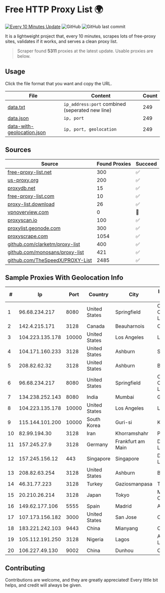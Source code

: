 
# Free HTTP Proxy List 🌍

[![Every 10 Minutes Update](https://github.com/mertguvencli/http-proxy-list/actions/workflows/main.yml/badge.svg?branch=main)](https://github.com/mertguvencli/http-proxy-list/actions/workflows/main.yml)
![GitHub](https://img.shields.io/github/license/mertguvencli/http-proxy-list)
![GitHub last commit](https://img.shields.io/github/last-commit/mertguvencli/http-proxy-list)

It is a lightweight project that, every 10 minutes, scrapes lots of free-proxy sites, validates if it works, and serves a clean proxy list.


> Scraper found **5311** proxies at the latest update. Usable proxies are below.

## Usage

Click the file format that you want and copy the URL.


|File|Content|Count|
|----|-------|-----|
|[data.txt](https://raw.githubusercontent.com/mertguvencli/http-proxy-list/main/proxy-list/data.txt)|`ip_address:port` combined (seperated new line)|249|
|[data.json](https://raw.githubusercontent.com/mertguvencli/http-proxy-list/main/proxy-list/data.json)|`ip, port`|249|
|[data-with-geolocation.json](https://raw.githubusercontent.com/mertguvencli/http-proxy-list/main/proxy-list/data-with-geolocation.json)|`ip, port, geolocation`|249|

## Sources

|Source|Found Proxies|Succeed|
|------|-------------|-------|
|[free-proxy-list.net](https://free-proxy-list.net)|300|✅|
|[us-proxy.org](https://www.us-proxy.org)|200|✅|
|[proxydb.net](http://proxydb.net)|15|✅|
|[free-proxy-list.com](https://free-proxy-list.com/?page=&port=&type%5B%5D=http&type%5B%5D=https&up_time=0&search=Search)|10|✅|
|[proxy-list.download](https://www.proxy-list.download/HTTP)|26|✅|
|[vpnoverview.com](https://vpnoverview.com/privacy/anonymous-browsing/free-proxy-servers)|0|🚫|
|[proxyscan.io](https://www.proxyscan.io)|100|✅|
|[proxylist.geonode.com](https://proxylist.geonode.com/api/proxy-list?limit=300&page=1&sort_by=lastChecked&sort_type=desc&protocols=http,https)|300|✅|
|[proxyscrape.com](https://api.proxyscrape.com/v2/?request=displayproxies&protocol=http&timeout=10000&country=all&ssl=all&anonymity=all)|1054|✅|
|[github.com/clarketm/proxy-list](https://raw.githubusercontent.com/clarketm/proxy-list/master/proxy-list-raw.txt)|400|✅|
|[github.com/monosans/proxy-list](https://raw.githubusercontent.com/monosans/proxy-list/main/proxies/http.txt)|421|✅|
|[github.com/TheSpeedX/PROXY-List](https://raw.githubusercontent.com/TheSpeedX/PROXY-List/master/http.txt)|2485|✅|


## Sample Proxies With Geolocation Info

|#|Ip|Port|Country|City|Internet Service Provider|
|-|--|----|-------|----|-------------------------|
|1|96.68.234.217|8080|United States|Springfield|Comcast Cable Communications, LLC|
|2|142.4.215.171|3128|Canada|Beauharnois|OVH SAS|
|3|104.223.135.178|10000|United States|Los Angeles|LayerHost|
|4|104.171.160.233|3128|United States|Ashburn|Sneaker Server|
|5|208.82.62.32|3128|United States|Ashburn|Bernardi Sounds|
|6|96.68.234.217|8080|United States|Springfield|Comcast Cable Communications, LLC|
|7|134.238.252.143|8080|India|Mumbai|Google LLC|
|8|104.223.135.178|10000|United States|Los Angeles|LayerHost|
|9|115.144.101.200|10000|South Korea|Guri-si|Korea Telecom|
|10|82.99.194.30|3128|Iran|Khorramshahr|ParsOnline Co.|
|11|157.245.27.9|3128|Germany|Frankfurt am Main|DigitalOcean, LLC|
|12|157.245.156.12|443|Singapore|Singapore|DigitalOcean, LLC|
|13|208.82.63.254|3128|United States|Ashburn|Bernardi Sounds|
|14|46.31.77.223|3128|Turkey|Gaziosmanpasa|Talha Bogaz|
|15|20.210.26.214|3128|Japan|Tokyo|Microsoft Corporation|
|16|149.62.177.106|5555|Spain|Madrid|Avatel Telecom|
|17|107.173.156.182|3000|United States|San Jose|ColoCrossing|
|18|183.221.242.103|9443|China|Mianyang|China Mobile|
|19|105.112.191.250|3128|Nigeria|Lagos|Airtel Networks Limited|
|20|106.227.49.130|9002|China|Dunhou|China Telecom|



## Contributing

Contributions are welcome, and they are greatly appreciated! Every
little bit helps, and credit will always be given.

